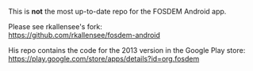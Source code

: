 This is **not** the most up-to-date repo for the FOSDEM Android app.

Please see rkallensee's fork:  
https://github.com/rkallensee/fosdem-android

His repo contains the code for the 2013 version in the Google Play store:  
https://play.google.com/store/apps/details?id=org.fosdem
